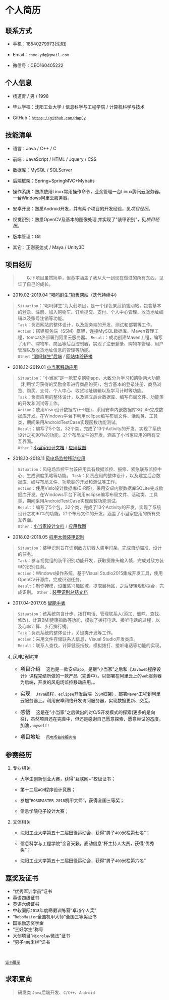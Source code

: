 # 个人简历  

## 联系方式
* 手机：18540279973(沈阳)  

* Email：`come.ydq@gmail.com`  

* 微信号：CEO160405222  

## 个人信息
* 杨道青 / 男 / 1998  

* 毕业学校：沈阳工业大学 / 信息科学与工程学院 / 计算机科学与技术  

* GitHub：[`https://github.com/MapCy`](https://github.com/MapCy)  

## 技能清单<br>
* 语言：Java / C++ / C  

* 前端：JavaScript / HTML / Jquery / CSS  

* 数据库：MySQL / SQLServer

* 后端框架：Spring+SpringMVC+Mybatis  

* 操作系统：熟练使用Linux常用操作命令，业余管理一台Linux腾讯云服务器，一台Windows阿里云服务器。  

* 安卓开发：熟悉Android开发，并有两个项目的开发经验，见*项目经历*。   

* 视觉识别：熟悉OpenCV及基本的图像处理,并实现了"装甲识别"，见*项目经历*。  

* 版本管理：Git  

* 其它：正则表达式 / Maya / Unity3D  

## 项目经历
>&emsp;&emsp;以下项目虽然简单，但基本涵盖了我从大一到现在做过的所有东西，见证了自己的成长。

* 2019.02-2019.04 [“喝吗鲜生”销售网站](https://github.com/MapCy/HeMa)（迭代持续中）
> `Situation`：“喝吗鲜生”为大创项目，是一个绿色果蔬销售网站，包含基本的登录、注册、加入购物车、订单提交、支付、个人中心管理、收货地址编辑以及账号注销等功能。  
> `Task`：负责网站的整体设计，以及服务端的开发、测试和部署等工作。  
> `Action`：搭建服务端（SSM）框架，连接MySQL数据库。Maven管理工程，tomcat热部署到阿里云服务器。
> `Result`：成功创建Maven工程，编写了用户、购物车、商品等后台控制器，实现了注册登录、购物车管理、用户管理以及收货地址信息的管理等功能。  
> `Other`: [“喝吗鲜生”后端](https://github.com/MapCy/HeMaServer) / [网站体验链接](http://47.94.198.96:8080/index.html)

* 2018.12-2019.01 [小当家移动应用](https://github.com/MapCy/PettyMan)
> `Situation`：“小当家”是一款安卓购物app，大致分为学习和购物两大功能（利用学习获得的奖励金币进行商品购买），包含基本的登录注册、商品浏览、购买、支付、个人中心、收货地址编辑以及学习计时等功能。  
> `Task`：负责应用的整体设计，以及建立后台数据库、编写布局文件、功能类的开发和测试等工作。  
> `Action`：使用Visio设计数据库(E-R图)，采用安卓内嵌数据库SQLite完成数据库开发。在Windows平台下利用eclipse编写布局文件、活动类、工具类，期间采用AndroidTestCase实现函数功能测试。  
> `Result`：编写了5个包，32个类，完成了13个Activity的开发，实现了系统设计之初90%的功能。21个布局文件的开发，涵盖了小当家应用的所有交互界面。  
> `Other`：[小当家设计文档]() / [应用截图]()

* 2018.10-2018.11 [风电场监控移动应用](https://github.com/MapCy/FanControll)
> `Situation`：风电场监控平台该应用具有数据监控、报修、紧急联系监控中心、生成调度策略等功能。 
> `Task`：负责应用的整体设计，以及建立后台数据库、编写布局文件、功能类的开发和测试等工作。  
> `Action`：使用Visio设计数据库(E-R图)，采用安卓内嵌数据库SQLite完成数据库开发。在Windows平台下利用eclipse编写布局文件、活动类、工具类，期间采用AndroidTestCase实现函数功能测试。  
> `Result`：编写了5个包，32个类，完成了13个Activity的开发，实现了系统设计之初90%的功能。21个布局文件的开发，涵盖了小当家应用的所有交互界面。  
> `Other`：[小当家设计文档]() / [应用截图]()

* 2018.02-2018.05 [机甲大师装甲识别](https://github.com/MapCy/practice/tree/master/arromrDetect)
> `Situation`：装甲识别旨在识别敌方机器人装甲灯条，完成自动瞄准、设计的任务。    
> `Task`：参与视觉组的装甲识别功能开发，获取摄像头输入帧，完成对敌方装甲的识别任务。    
> `Action`：Windows操作系统，基于Visual Studio2015集成开发工具，使用OpenCV开源库，完成识别任务。    
> `Result`：制作掩模，设置感兴趣区域，提取目标区，之后旋转矩形拟合，完成识别。
> `Other`：[装甲识别总结文档]()

* 2017.04-2017.05 [智能手表](https://github.com/MapCy/practice/tree/master/iwatchScreen)
> `Situation`：该系统包含计步、拨打电话、管理联系人(添加、删除、查找、修改)、计算BMI健康指数等功能，模拟了拨打电话、接听电话的过程，以及心率计算、步行排行榜。       
> `Task`：负责系统的整体设计，关键类开发等工作。        
> `Action`：采用文件存储联系人信息，Visual Studio开发类库。      
> `Result`：联系人查找，计算健康指数，模拟拨打、接听电话等功能的实现。








4. <font size="4px"><kbd>风电场监控</kbd></font>
    - <font size="3px">项目介绍</font>&emsp;
这也是一款安卓`app`，是继“小当家”之后和《`Javaweb`程序设计》课程完结所做的一款产品（完善中）。以部署在阿里云上的`web`服务器为后端，开发的风电场监控移动应用。。

    - <font size="3px">实现</font>&emsp;
`Java`编程，`eclipse`开发后端（`SSM`框架），部署`Maven`工程到阿里云服务器上。利用安卓网络开发访问服务器，实现数据更新、交互。

    - <font size="3px">感悟</font>&emsp;
这是在“小当家”之后做出的对C/S开发模式的探索(更多的是向往)，虽然项目还在完善中，但还是感谢自己愿意探索、愿意尝试的态度。加油，`myself!`

    - <font size="3px">项目地址</font>&emsp;
[`风电场监控服务端`](https://github.com/MapCy/practice/tree/master/workSpace/moon-manager)


## 参赛经历
1. 专业相关
    - 大学生创新创业大赛，获得“互联网+”校级证书；
   
    - 第十二届`ACM`程序设计竞赛；
   
    - 参加“`ROBOMASTER 2018`机甲大师”，获得全国三等奖；

    - 信息学院电子设计大赛；

2. 文体相关
    - 沈阳工业大学第五十二届田径运动会，获得“男子`400`米栏第七名”；
  
    - 信息科学与工程学院“金音天籁，麦动信息”杯主持人大赛，获得“优秀奖”；
    
    - 沈阳工业大学第五十三届田径运动会，获得“男子`400`米栏第六名”



## 嘉奖及证书

* “优秀军训学员”证书
* 英语四级证书
* 英语六级证书
* 中软国际`2018`年度寒假训练营“卓越个人奖”
* “`RoboMaster`全国机甲大师”全国三等奖证书
* 国家励志奖学金
* “三好学生”称号
* 大创项目“`Microlaw`微法”证书
* “男子`400`米栏”证书
<br>

[`证书展示`](https://github.com/MapCy/resume/blob/master/award.jpg)



## 求职意向
><kbd>研发类</kbd> `Java`后端开发、`C/C++`、`Android`

